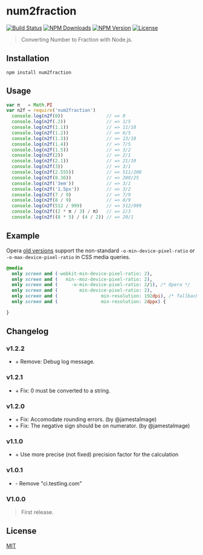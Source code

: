 # num2fraction

[![Build Status](https://travis-ci.org/yisibl/num2fraction.svg)](https://travis-ci.org/yisibl/num2fraction) 
[![NPM Downloads](https://img.shields.io/npm/dm/num2fraction.svg?style=flat)](https://www.npmjs.com/package/num2fraction) 
[![NPM Version](http://img.shields.io/npm/v/num2fraction.svg?style=flat)](https://www.npmjs.com/package/num2fraction) 
[![License](https://img.shields.io/npm/l/num2fraction.svg?style=flat)](http://opensource.org/licenses/MIT) 

> Converting Number to Fraction with Node.js.

## Installation

```console
npm install num2fraction
```

## Usage

```js
var π   = Math.PI
var n2f = require('num2fraction')
  console.log(n2f(0))                // => 0
  console.log(n2f(.2))               // => 1/5
  console.log(n2f(1.1))              // => 11/10
  console.log(n2f(1.2))              // => 6/5
  console.log(n2f(1.3))              // => 13/10
  console.log(n2f(1.4))              // => 7/5
  console.log(n2f(1.5))              // => 3/2
  console.log(n2f(2))                // => 2/1
  console.log(n2f(2.1))              // => 21/10
  console.log(n2f(3))                // => 3/1
  console.log(n2f(2.555))            // => 511/200
  console.log(n2f(8.36))             // => 209/25
  console.log(n2f('3em'))            // => 3/1
  console.log(n2f('1.5px'))          // => 3/2
  console.log(n2f(7 / 9)             // => 7/9
  console.log(n2f(8 / 9)             // => 8/9
  console.log(n2f(512 / 999)         // => 512/999
  console.log(n2f((2 * π / 3) / π)   // => 2/3
  console.log(n2f((8 * 5) / (4 / 2)) // => 20/1
```

## Example

Opera [old versions](http://www.opera.com/public/specs/presto28/css/o-vendor/) support the non-standard `-o-min-device-pixel-ratio` or `-o-max-device-pixel-ratio` in CSS media queries.

```css
@media
  only screen and (-webkit-min-device-pixel-ratio: 2),
  only screen and (   min--moz-device-pixel-ratio: 2),
  only screen and (     -o-min-device-pixel-ratio: 2/1), /* Opera */
  only screen and (        min-device-pixel-ratio: 2),
  only screen and (                min-resolution: 192dpi), /* fallback */
  only screen and (                min-resolution: 2dppx) { 

}
```

## Changelog

### v1.2.2

* \+ Remove: Debug log message.

### v1.2.1

* \+ Fix: 0 must be converted to a string.

### v1.2.0

* \+ Fix: Accomodate rounding errors. (by @jamestalmage)
* \+ Fix: The negative sign should be on numerator. (by @jamestalmage)

### v1.1.0

* \+ Use more precise (not fixed) precision factor for the calculation

### v1.0.1

* \- Remove "ci.testling.com"

### V1.0.0

> First release.

## License

[MIT](LICENSE)
